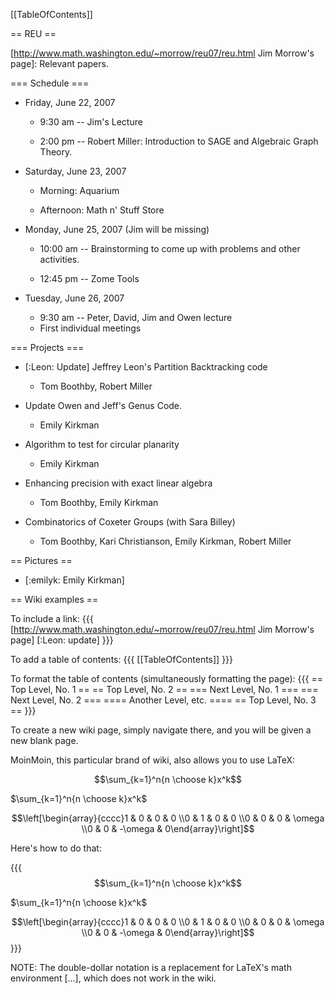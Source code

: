 [[TableOfContents]]

== REU ==

[http://www.math.washington.edu/~morrow/reu07/reu.html Jim Morrow's page]: Relevant papers.

=== Schedule ===

 * Friday, June 22, 2007
    * 9:30 am -- Jim's Lecture

    * 2:00 pm -- Robert Miller: Introduction to SAGE and Algebraic Graph Theory.

 * Saturday, June 23, 2007
    * Morning: Aquarium

    * Afternoon: Math n' Stuff Store

 * Monday, June 25, 2007 (Jim will be missing)

    * 10:00 am -- Brainstorming to come up with problems and other activities.

    * 12:45 pm -- Zome Tools

 * Tuesday, June 26, 2007
    * 9:30 am -- Peter, David, Jim and Owen lecture
    * First individual meetings

=== Projects ===

 * [:Leon: Update] Jeffrey Leon's Partition Backtracking code 
    * Tom Boothby, Robert Miller

 * Update Owen and Jeff's Genus Code.
    * Emily Kirkman

 * Algorithm to test for circular planarity
    * Emily Kirkman

 * Enhancing precision with exact linear algebra
    * Tom Boothby, Emily Kirkman

 * Combinatorics of Coxeter Groups (with Sara Billey)
    * Tom Boothby, Kari Christianson, Emily Kirkman, Robert Miller

== Pictures ==
 * [:emilyk: Emily Kirkman]

== Wiki examples ==

To include a link:
{{{
[http://www.math.washington.edu/~morrow/reu07/reu.html Jim Morrow's page]
[:Leon: update]
}}}

To add a table of contents:
{{{
[[TableOfContents]]
}}}

To format the table of contents (simultaneously formatting the page):
{{{
== Top Level, No. 1 ==
== Top Level, No. 2 ==
=== Next Level, No. 1 ===
=== Next Level, No. 2 ===
==== Another Level, etc. ====
== Top Level, No. 3 ==
}}}

To create a new wiki page, simply navigate there, and you will be given a new blank page.

MoinMoin, this particular brand of wiki, also allows you to use LaTeX:

$$\sum_{k=1}^n{n \choose k}x^k$$

$\sum_{k=1}^n{n \choose k}x^k$

$$\left[\begin{array}{cccc}1 & 0 & 0 & 0 \\0 & 1 & 0 & 0 \\0 & 0 & 0 & \omega \\0 & 0 & -\omega & 0\end{array}\right]$$

Here's how to do that:

{{{
$$\sum_{k=1}^n{n \choose k}x^k$$

$\sum_{k=1}^n{n \choose k}x^k$

$$\left[\begin{array}{cccc}1 & 0 & 0 & 0 \\0 & 1 & 0 & 0 \\0 & 0 & 0 & \omega \\0 & 0 & -\omega & 0\end{array}\right]$$
}}}

NOTE: The double-dollar notation is a replacement for LaTeX's math environment \[...\], which does not work in the wiki.
